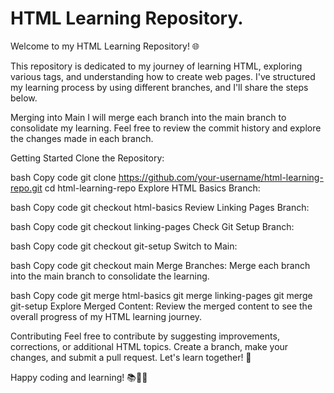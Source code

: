 # HTML Learning Repository.

Welcome to my HTML Learning Repository! 🌐

This repository is dedicated to my journey of learning HTML, exploring various tags, and understanding how to create web pages. I've structured my learning process by using different branches, and I'll share the steps below.

Merging into Main
I will merge each branch into the main branch to consolidate my learning. Feel free to review the commit history and explore the changes made in each branch.

Getting Started
Clone the Repository:

bash
Copy code
git clone https://github.com/your-username/html-learning-repo.git
cd html-learning-repo
Explore HTML Basics Branch:

bash
Copy code
git checkout html-basics
Review Linking Pages Branch:

bash
Copy code
git checkout linking-pages
Check Git Setup Branch:

bash
Copy code
git checkout git-setup
Switch to Main:

bash
Copy code
git checkout main
Merge Branches:
Merge each branch into the main branch to consolidate the learning.

bash
Copy code
git merge html-basics
git merge linking-pages
git merge git-setup
Explore Merged Content:
Review the merged content to see the overall progress of my HTML learning journey.

Contributing
Feel free to contribute by suggesting improvements, corrections, or additional HTML topics. Create a branch, make your changes, and submit a pull request. Let's learn together! 🚀

Happy coding and learning! 📚👩‍💻
